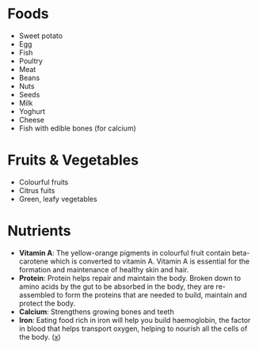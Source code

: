 # Foods
- Sweet potato
- Egg
- Fish
- Poultry
- Meat
- Beans
- Nuts
- Seeds
- Milk
- Yoghurt
- Cheese
- Fish with edible bones (for calcium)

# Fruits & Vegetables
- Colourful fruits
- Citrus fuits
- Green, leafy vegetables

# Nutrients
- **Vitamin A**: The yellow-orange pigments in colourful fruit contain beta-carotene which is converted to vitamin A. Vitamin A is essential for the formation and maintenance of healthy skin and hair.
- **Protein**: Protein helps repair and maintain the body. Broken down to amino acids by the gut to be absorbed in the body, they are re-assembled to form the proteins that are needed to build, maintain and protect the body.
- **Calcium**: Strengthens growing bones and teeth
- **Iron**: Eating food rich in iron will help you build haemoglobin, the factor in blood that helps transport oxygen, helping to nourish all the cells of the body. ([x](https://www.healthhub.sg/live-healthy/gals_guide_model_eating))